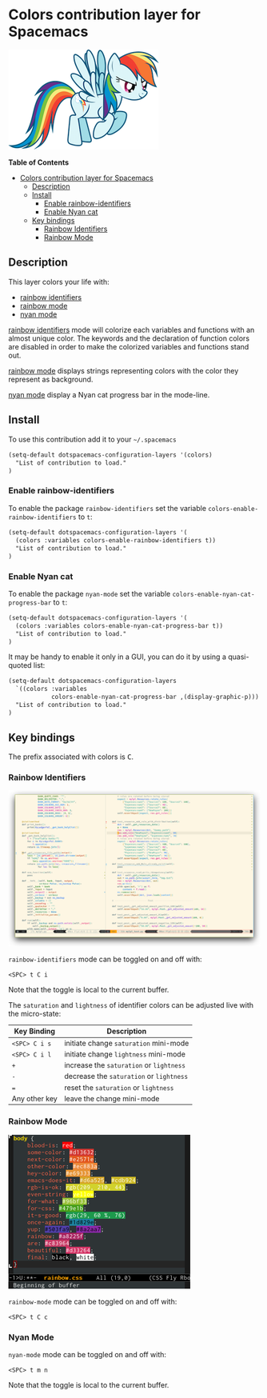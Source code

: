 # Colors contribution layer for Spacemacs

![logo](img/rainbow_dash.png)

<!-- markdown-toc start - Don't edit this section. Run M-x markdown-toc/generate-toc again -->
**Table of Contents**

- [Colors contribution layer for Spacemacs](#colors-contribution-layer-for-spacemacs)
    - [Description](#description)
    - [Install](#install)
        - [Enable rainbow-identifiers](#enable-rainbow-identifiers)
        - [Enable Nyan cat](#enable-nyan-cat)
    - [Key bindings](#key-bindings)
        - [Rainbow Identifiers](#rainbow-identifiers)
        - [Rainbow Mode](#rainbow-mode)

<!-- markdown-toc end -->

## Description

This layer colors your life with:
- [rainbow identifiers][]
- [rainbow mode][]
- [nyan mode][]

[rainbow identifiers][] mode will colorize each variables and functions with an
almost unique color. The keywords and the declaration of function colors are
disabled in order to make the colorized variables and functions stand out.

[rainbow mode][] displays strings representing colors with the color they
represent as background.

[nyan mode][] display a Nyan cat progress bar in the mode-line.

## Install

To use this contribution add it to your `~/.spacemacs`

```elisp
(setq-default dotspacemacs-configuration-layers '(colors)
  "List of contribution to load."
)
```

### Enable rainbow-identifiers

To enable the package `rainbow-identifiers` set the variable
`colors-enable-rainbow-identifiers` to `t`:

```elisp
(setq-default dotspacemacs-configuration-layers '(
  (colors :variables colors-enable-rainbow-identifiers t))
  "List of contribution to load."
)
```

### Enable Nyan cat

To enable the package `nyan-mode` set the variable
`colors-enable-nyan-cat-progress-bar` to `t`:

```elisp
(setq-default dotspacemacs-configuration-layers '(
  (colors :variables colors-enable-nyan-cat-progress-bar t))
  "List of contribution to load."
)
```

It may be handy to enable it only in a GUI, you can do it by using
a quasi-quoted list:

```elisp
(setq-default dotspacemacs-configuration-layers
  `((colors :variables
            colors-enable-nyan-cat-progress-bar ,(display-graphic-p)))
  "List of contribution to load."
)
```

## Key bindings

The prefix associated with colors is <kbd>C</kbd>.

### Rainbow Identifiers

![theme_tweaks_python](img/theme-tweaks-python.png)

`rainbow-identifiers` mode can be toggled on and off with:

    <SPC> t C i

Note that the toggle is local to the current buffer.

The `saturation` and `lightness` of identifier colors can be adjusted live
with the micro-state:

Key Binding   | Description
--------------|------------------------------------------------------------
`<SPC> C i s` | initiate change `saturation` mini-mode
`<SPC> C i l` | initiate change `lightness` mini-mode
`+`           | increase the `saturation` or `lightness`
`-`           | decrease the `saturation` or `lightness`
`=`           | reset the `saturation` or `lightness`
Any other key | leave the change mini-mode

### Rainbow Mode

![rainbow_mode](img/rainbow-mode.png)

`rainbow-mode` mode can be toggled on and off with:

    <SPC> t C c

### Nyan Mode

`nyan-mode` mode can be toggled on and off with:

    <SPC> t m n

Note that the toggle is local to the current buffer.

[rainbow identifiers]: https://github.com/Fanael/rainbow-identifiers
[rainbow mode]: https://julien.danjou.info/projects/emacs-packages
[nyan mode]: https://github.com/syl20bnr/nyan-mode

